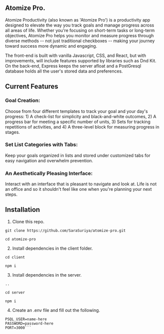 ## Atomize Pro. 

Atomize Productivity (also known as 'Atomize Pro') is a productivity app designed to elevate the way you track goals and manage progress across all areas of life. Whether you're focusing on short-term tasks or long-term objectives, Atomize Pro helps you monitor and measure progress through diverse methods -- not just traditional checkboxes -- making your journey toward success more dynamic and engaging.
 
The front-end is built with vanilla Javascript, CSS, and React, but with improvements, will include features supported by libraries such as Dnd Kit. On the back-end, Express keeps the server afloat and a PostGresql database holds all the user's stored data and preferences.

 
## Current Features

### Goal Creation:
Choose from four different templates to track your goal and your day's progress: 1) A check-list for simplicity and black-and-white outcomes, 2) A progress bar for meeting a specific number of units, 3) Sets for tracking repetitions of activities, and 4) A three-level block for measuring progress in stages.
  
### Set List Categories with Tabs:
Keep your goals organized in lists and stored under customized tabs for easy navigation and overwhelm prevention.

### An Aesthetically Pleasing Interface:
Interact with an interface that is pleasant to navigate and look at. Life is not an office and so it shouldn't feel like one when you're planning your next steps.


## Installation

1. Clone this repo.

```git clone https://github.com/SaraSuriya/atomize-pro.git```

```cd atomize-pro```

2. Install dependencies in the client folder.

```cd client```

```npm i```

3. Install dependencies in the server.

```..```

```cd server```

```npm i```

4. Create an .env file and fill out the following.

```PSQL_DATABASE=database-name-here
PSQL_USER=name-here
PASSWORD=password-here
PORT=3000```
